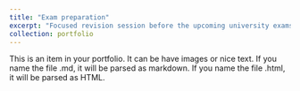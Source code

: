 ```yaml
---
title: "Exam preparation"
excerpt: "Focused revision session before the upcoming university exams.<br/><img src='/images/portfolio4.png'>"
collection: portfolio
---
```


This is an item in your portfolio. It can be have images or nice text. If you name the file .md, it will be parsed as markdown. If you name the file .html, it will be parsed as HTML. 
